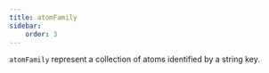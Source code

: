 ```yaml
---
title: atomFamily
sidebar:
    order: 3
---
```


`atomFamily` represent a collection of atoms identified by a string key.
